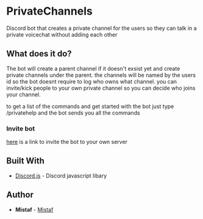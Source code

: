 # PrivateChannels

Discord bot that creates a private channel for the users so they can talk in a private voicechat without adding each other

## What does it do?

The bot will create a parent channel if it doesn't exsist yet and create private channels under the parent.
the channels will be named by the users id so the bot doesnt require to log who owns what channel.
you can invite/kick people to your own private channel so you can decide who joins your channel.

to get a list of the commands and get started with the bot just type /privatehelp and the bot sends you all the commands


### Invite bot

[here](https://discordapp.com/oauth2/authorize?client_id=592883479394517013&scope=bot&permissions=16777232/) is a link to invite the bot to your own server

## Built With

* [Discord.js](https://discord.js.org/) - Discord javascript libary


## Author

* **Mistaf** - [Mistaf](https://github.com/Mistaf)


